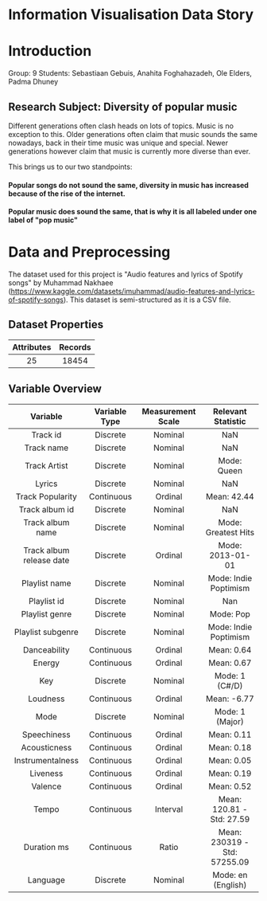 <h1> Information Visualisation Data Story </h1>

# Introduction
Group: 9
Students: Sebastiaan Gebuis, Anahita Foghahazadeh, Ole Elders, Padma Dhuney


## Research Subject: Diversity of popular music
Different generations often clash heads on lots of topics. Music is no exception to this.
Older generations often claim that music sounds the same nowadays, back in their time music was unique and special.
Newer generations however claim that music is currently more diverse than ever. 

This brings us to our two standpoints:

#### Popular songs do not sound the same, diversity in music has increased because of the rise of the internet.

#### Popular music does sound the same, that is why it is all labeled under one label of "pop music" 

# Data and Preprocessing

The dataset used for this project is "Audio features and lyrics of Spotify songs" by Muhammad Nakhaee (https://www.kaggle.com/datasets/imuhammad/audio-features-and-lyrics-of-spotify-songs).
This dataset is semi-structured as it is a CSV file.

## Dataset Properties
| Attributes | Records |
| :---: | :---: |
| 25 | 18454 |

## Variable Overview
| Variable | Variable Type | Measurement Scale | Relevant Statistic | 
| :---: | :---: |  :---: |  :---: |
| Track id | Discrete | Nominal | NaN |
| Track name | Discrete | Nominal | NaN |
| Track Artist | Discrete | Nominal | Mode: Queen |
| Lyrics | Discrete | Nominal | NaN |
| Track Popularity | Continuous | Ordinal | Mean: 42.44 | 
| Track album id | Discrete | Nominal | NaN | 
| Track album name | Discrete | Nominal | Mode: Greatest Hits |
| Track album release date | Discrete | Ordinal | Mode: 2013-01-01 |
| Playlist name | Discrete | Nominal | Mode: Indie Poptimism | 
| Playlist id | Discrete | Nominal | Nan | 
| Playlist genre | Discrete | Nominal | Mode: Pop |
| Playlist subgenre | Discrete | Nominal | Mode: Indie Poptimism |
| Danceability | Continuous | Ordinal | Mean: 0.64 | 
| Energy | Continuous | Ordinal | Mean: 0.67 |
| Key | Discrete | Nominal | Mode: 1 (C#/D)|
| Loudness | Continuous | Ordinal | Mean: -6.77 | 
| Mode | Discrete | Nominal | Mode: 1 (Major) |
| Speechiness | Continuous | Ordinal | Mean: 0.11 |
| Acousticness | Continuous | Ordinal | Mean: 0.18 |
| Instrumentalness | Continuous | Ordinal | Mean: 0.05 |
| Liveness | Continuous | Ordinal | Mean: 0.19 |
| Valence | Continuous | Ordinal | Mean: 0.52 |
| Tempo | Continuous | Interval | Mean: 120.81 - Std: 27.59 |
| Duration ms | Continuous | Ratio | Mean: 230319 - Std: 57255.09 |
| Language | Discrete | Nominal | Mode: en (English) |
